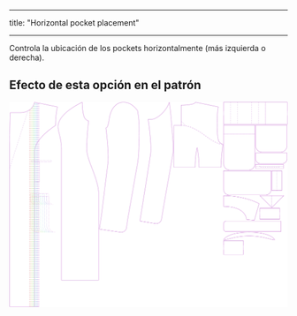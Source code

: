 - - -
title: "Horizontal pocket placement"
- - -

Controla la ubicación de los pockets horizontalmente (más izquierda o derecha).

## Efecto de esta opción en el patrón

![Esta imagen muestra el efecto de esta opción superponiendo varias variantes que tienen un valor diferente para esta opción](carlita_pocketplacementhorizontal_sample.svg "Efecto de esta opción en el patrón")
